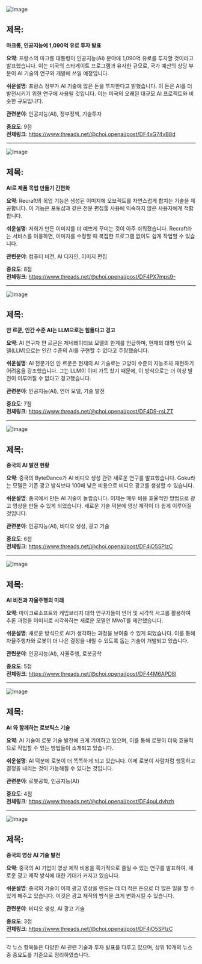 ![Image](https://scontent-iad3-1.cdninstagram.com/v/t51.71878-15/476504178_1550867065627862_481904235577596186_n.jpg?stp=dst-jpg_e35_tt6&_nc_cat=1&ccb=1-7&_nc_sid=18de74&_nc_ohc=15bGtOQmI34Q7kNvgFi_Atb&_nc_oc=AdjnR30SxRxouQ7zRoALrBLlQaX-0bRXIVuuEiZD3hlibvNqWC33rqAqU0_k1ZP6K6I&_nc_zt=23&_nc_ht=scontent-iad3-1.cdninstagram.com&edm=ACx9VUEEAAAA&_nc_gid=A7apq9WC-ks7vbumKMGHy25&oh=00_AYBHSo-SPPN2SgAnKfuf2AshGBH_3SuZBYiQ1o92MoWgYA&oe=67B035D2)

## 제목:
**마크롱, 인공지능에 1,090억 유로 투자 발표**

**요약**: 
프랑스의 마크롱 대통령이 인공지능(AI) 분야에 1,090억 유로를 투자할 것이라고 발표했습니다. 이는 미국의 스타게이트 프로그램과 유사한 규모로, 국가 예산의 상당 부분이 AI 기술의 연구와 개발에 쓰일 예정입니다.

**쉬운설명**: 
프랑스 정부가 AI 기술에 많은 돈을 투자한다고 밝혔습니다. 이 돈은 AI를 더 발전시키기 위한 연구에 사용될 것입니다. 이는 미국의 오래된 대규모 AI 프로젝트와 비슷한 규모입니다.

**관련분야**: 
인공지능(AI), 정부정책, 기술투자 

**중요도**: 9점  
**전체링크**: https://www.threads.net/@choi.openai/post/DF4xG74vB8d

---

![Image](https://scontent-iad3-1.cdninstagram.com/v/t51.71878-15/476903971_1149680852782245_6206419295470338381_n.jpg?stp=dst-jpg_e35_tt6&_nc_cat=106&ccb=1-7&_nc_sid=18de74&_nc_ohc=0e0xGaKpI0QQ7kNvgHgM511&_nc_oc=Adg23z3DCVKDPvMOSKFQAcQv0wau6ct1vvasndBQy9f_TRteHXKoVR_d_rfjN6RLBNM&_nc_zt=23&_nc_ht=scontent-iad3-2.cdninstagram.com&edm=ACx9VUEEAAAA&_nc_gid=A7apq9WC-ks7vbumKMGHy25&oh=00_AYBvBOV9W_0-q1ek3GqiiaInU54TInR2AK3Ebm_Ki_PEJA&oe=67B050E2)

## 제목:
**AI로 제품 목업 만들기 간편화**

**요약**: 
Recraft의 목업 기능은 생성된 이미지에 오브젝트를 자연스럽게 합치는 기술을 제공합니다. 이 기능은 포토샵과 같은 전문 편집툴 사용에 익숙하지 않은 사용자에게 적합합니다.

**쉬운설명**: 
저희가 만든 이미지를 더 예쁘게 꾸미는 것이 아주 쉬워졌습니다. Recraft라는 서비스를 이용하면, 이미지를 수정할 때 복잡한 프로그램 없이도 쉽게 작업할 수 있습니다.

**관련분야**: 
컴퓨터 비전, AI 디자인, 이미지 편집 

**중요도**: 8점  
**전체링크**: https://www.threads.net/@choi.openai/post/DF4PX7mps9-

---

![Image](https://scontent-iad3-1.cdninstagram.com/v/t51.71878-15/475755301_638593778669093_1011576962541208873_n.jpg?stp=dst-jpg_e35_tt6&_nc_cat=108&ccb=1-7&_nc_sid=18de74&_nc_ohc=9-hYQSk_7dAQ7kNvgFRUPFx&_nc_oc=AdhrPZcjt6pD_0e_7ZIxSZhQnWzvs0QG8bztVNw-LdtruUklDCGDmAHcDGBaL8-958o&_nc_zt=23&_nc_ht=scontent-iad3-1.cdninstagram.com&edm=ACx9VUEEAAAA&_nc_gid=A7apq9WC-ks7vbumKMGHy25&oh=00_AYD8j5gHtJ9ZmKjtP4hsAyoDj9XdB5R0tTYWF5XAoeya-w&oe=67B04735)

## 제목:
**얀 르쿤, 인간 수준 AI는 LLM으로는 힘들다고 경고**

**요약**: 
AI 연구자 얀 르쿤은 제네레이티브 모델의 한계를 언급하며, 현재의 대형 언어 모델(LLM)으로는 인간 수준의 AI를 구현할 수 없다고 주장했습니다.

**쉬운설명**: 
AI 전문가인 얀 르쿤은 현재의 AI 기술로는 고양이 수준의 지능조차 재현하기 어려움을 강조했습니다. 그는 LLM이 이미 가득 찼기 때문에, 이 방식으로는 더 이상 발전이 이루어질 수 없다고 경고했습니다.

**관련분야**: 
인공지능(AI), 언어 모델, 기술 발전

**중요도**: 7점  
**전체링크**: https://www.threads.net/@choi.openai/post/DF4D9-rsLZT

---

![Image](https://scontent-iad3-1.cdninstagram.com/v/t51.71878-15/475867739_617454704334313_4995333960760821863_n.jpg?stp=dst-jpg_e35_tt6&_nc_cat=1&ccb=1-7&_nc_sid=18de74&_nc_ohc=JHd6BetkkEsQ7kNvgGWb7v0&_nc_oc=Adhvtarpv5rdn8KJPAaddyT3TtFew7wfRbL9ddY0fJhIBNMT8fCzPP7wvd-IMIv3aOk&_nc_zt=23&_nc_ht=scontent-iad3-1.cdninstagram.com&edm=ACx9VUEEAAAA&_nc_gid=A7apq9WC-ks7vbumKMGHy25&oh=00_AYDH-QUE0R-xnOxPmwX0WyQyHCMls5ujeF1RAj6zqxREqA&oe=67B05AB9)

## 제목:
**중국의 AI 발전 현황**

**요약**: 
중국의 ByteDance가 AI 비디오 생성 관련 새로운 연구를 발표했습니다. Goku라는 모델은 기존 광고 방식보다 100배 낮은 비용으로 비디오 광고를 생성할 수 있습니다.

**쉬운설명**: 
중국에서 만든 AI 기술이 놀랍습니다. 이제는 매우 비용 효율적인 방법으로 광고 영상을 만들 수 있게 되었습니다. 새로운 기술 덕분에 영상 제작이 더 쉽게 이루어질 것입니다.

**관련분야**: 
인공지능(AI), 비디오 생성, 광고 기술 

**중요도**: 6점  
**전체링크**: https://www.threads.net/@choi.openai/post/DF4jO5SPlzC

---

![Image](https://scontent-iad3-1.cdninstagram.com/v/t51.71878-15/472656700_1143564260769072_3499985827768586222_n.jpg?stp=dst-jpg_e35_tt6&_nc_cat=1&ccb=1-7&_nc_sid=18de74&_nc_ohc=SQzveEjm-CUQ7kNvgFx9z2h&_nc_oc=AdgdAyPVD2bGhcwABi8CaYu2zHpTAWknDtwOjiBBEMxsI7oI37kf4pGD8faiF67CcmI&_nc_zt=23&_nc_ht=scontent-iad3-1.cdninstagram.com&edm=ACx9VUEEAAAA&_nc_gid=A7apq9WC-ks7vbumKMGHy25&oh=00_AYAyKBA_WbAS2o6qUbM9eT2kwxAIknP1oRI8w57qTAVWHg&oe=67B0594A)

## 제목:
**AI 비전과 자율주행의 미래**

**요약**: 
마이크로소프트와 케임브리지 대학 연구자들이 언어 및 시각적 사고를 활용하여 추론 과정을 이미지로 시각화하는 새로운 모델인 MVoT를 제안했습니다.

**쉬운설명**: 
새로운 방식으로 AI가 생각하는 과정을 보여줄 수 있게 되었습니다. 이를 통해 자율주행차와 로봇이 더 나은 결정을 내릴 수 있도록 돕는 기술이 개발되고 있습니다.

**관련분야**: 
인공지능(AI), 자율주행, 로봇공학 

**중요도**: 5점  
**전체링크**: https://www.threads.net/@choi.openai/post/DF44M6APD8l

---

![Image](https://scontent-iad3-1.cdninstagram.com/v/t51.71878-15/476902150_685916360703626_9015507691884265579_n.jpg?stp=dst-jpg_e35_tt6&_nc_cat=109&ccb=1-7&_nc_sid=18de74&_nc_ohc=z6hyMzYkYkgQ7kNvg0cB0-ZwLUrmb8FPzQyXT1YOYyE4XwD0pmRurh97Q3e2RxaJ99ZyW5Y-8w3sP4z43HTUg4sHhDAE7eHosYzqw1ivgZQg&_nc_zt=23&_nc_ht=scontent-iad3-1.cdninstagram.com&edm=ACx9VUEEAAAA&_nc_gid=A7apq9WC-ks7vbumKMGHy25&oh=00_AYCNa9QnHZlm7PovlHQiWlIPkN1ALSSj4cmcOMMJUp2kw&oe=67B0222A)

## 제목:
**AI 와 함께하는 로보틱스 기술**

**요약**: 
AI 기술이 로봇 기술 발전에 크게 기여하고 있으며, 이를 통해 로봇이 더욱 효율적으로 작업할 수 있는 방법들이 소개되고 있습니다.

**쉬운설명**: 
AI 덕분에 로봇이 더 똑똑하게 되고 있습니다. 이제 로봇이 사람처럼 행동하고 결정을 내리는 것이 가능해질 수 있다는 것입니다.

**관련분야**: 
로봇공학, 인공지능(AI)

**중요도**: 4점  
**전체링크**: https://www.threads.net/@choi.openai/post/DF4puLdvhzh

---

![Image](https://scontent-iad3-1.cdninstagram.com/v/t51.71878-15/475867739_617454704334313_4995333960760821863_n.jpg?stp=dst-jpg_e35_tt6&_nc_cat=1&ccb=1-7&_nc_sid=18de74&_nc_ohc=JHd6BetkkEsQ7kNvgGWb7v0&_nc_oc=Adhvtarpv5rdn8KJPAaddyT3TtFew7wfRbL9ddY0fJhIBNMT8fCzPP7wvd-IMIv3aOk&_nc_zt=23&_nc_ht=scontent-iad3-1.cdninstagram.com&edm=ACx9VUEEAAAA&_nc_gid=A7apq9WC-ks7vbumKMGHy25&oh=00_AYDH-QUE0R-xnOxPmwX0WyQyHCMls5ujeF1RAj6zqxREqA&oe=67B05AB9)

## 제목:
**중국의 영상 AI 기술 발전**

**요약**: 
중국의 AI 기업이 영상 제작 비용을 획기적으로 줄일 수 있는 연구를 발표하여, 새로운 광고 제작 방식에 대한 기대가 커지고 있습니다.

**쉬운설명**: 
중국의 기술이 이제 광고 영상을 만드는 데 더 적은 돈으로 더 많은 일을 할 수 있게 해주고 있습니다. 이것은 광고 제작의 방식을 크게 변화시킬 수 있습니다.

**관련분야**: 
비디오 생성, AI 광고 기술 

**중요도**: 3점  
**전체링크**: https://www.threads.net/@choi.openai/post/DF4jO5SPlzC

--- 

각 뉴스 항목들은 다양한 AI 관련 기술과 투자 발표를 다루고 있으며, 상위 10개의 뉴스 중 중요도를 기준으로 정리하였습니다.